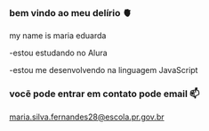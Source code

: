 ### bem vindo ao meu delírio 🫀

my name is maria eduarda

-estou estudando no Alura

-estou me desenvolvendo na linguagem JavaScript

### vocẽ pode entrar em contato pode email 📫

maria.silva.fernandes28@escola.pr.gov.br
